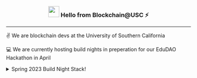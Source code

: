 <h3 align="center"><img src = "https://raw.githubusercontent.com/MartinHeinz/MartinHeinz/master/wave.gif" width = 30px> Hello from Blockchain@USC ⚡</h3>

---
✌️ We are blockchain devs at the University of Southern California 

💻 We are currently hosting build nights in preperation for our EduDAO Hackathon in April

<details>
  <summary>Spring 2023 Build Night Stack!</summary>
  <br>

* ☀️   Front-end: React, Javascript, CSS/HTML
* 🌴   Blockchain: Solidity, Hardhat, Ethers
* 🍁   Other Tech: Chainlink

</details>

